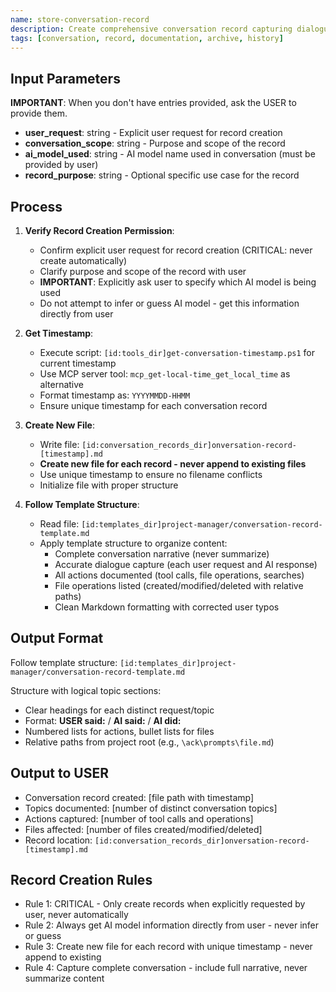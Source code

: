 ```yaml
---
name: store-conversation-record
description: Create comprehensive conversation record capturing dialogue, actions taken, files affected, and AI models used
tags: [conversation, record, documentation, archive, history]
---
```


## Input Parameters
**IMPORTANT**: When you don't have entries provided, ask the USER to provide them.
- **user_request**: string - Explicit user request for record creation
- **conversation_scope**: string - Purpose and scope of the record
- **ai_model_used**: string - AI model name used in conversation (must be provided by user)
- **record_purpose**: string - Optional specific use case for the record

## Process

1. **Verify Record Creation Permission**:
   - Confirm explicit user request for record creation (CRITICAL: never create automatically)
   - Clarify purpose and scope of the record with user
   - **IMPORTANT**: Explicitly ask user to specify which AI model is being used
   - Do not attempt to infer or guess AI model - get this information directly from user

2. **Get Timestamp**:
   - Execute script: `[id:tools_dir]get-conversation-timestamp.ps1` for current timestamp
   - Use MCP server tool: `mcp_get-local-time_get_local_time` as alternative
   - Format timestamp as: `YYYYMMDD-HHMM`
   - Ensure unique timestamp for each conversation record

3. **Create New File**:
   - Write file: `[id:conversation_records_dir]onversation-record-[timestamp].md`
   - **Create new file for each record - never append to existing files**
   - Use unique timestamp to ensure no filename conflicts
   - Initialize file with proper structure

4. **Follow Template Structure**:
   - Read file: `[id:templates_dir]project-manager/conversation-record-template.md`
   - Apply template structure to organize content:
     - Complete conversation narrative (never summarize)
     - Accurate dialogue capture (each user request and AI response)
     - All actions documented (tool calls, file operations, searches)
     - File operations listed (created/modified/deleted with relative paths)
     - Clean Markdown formatting with corrected user typos

## Output Format
Follow template structure: `[id:templates_dir]project-manager/conversation-record-template.md`

Structure with logical topic sections:
- Clear headings for each distinct request/topic
- Format: **USER said:** / **AI said:** / **AI did:**
- Numbered lists for actions, bullet lists for files
- Relative paths from project root (e.g., `\ack\prompts\file.md`)

## Output to USER
- Conversation record created: [file path with timestamp]
- Topics documented: [number of distinct conversation topics]
- Actions captured: [number of tool calls and operations]
- Files affected: [number of files created/modified/deleted]
- Record location: `[id:conversation_records_dir]onversation-record-[timestamp].md`

## Record Creation Rules
- Rule 1: CRITICAL - Only create records when explicitly requested by user, never automatically
- Rule 2: Always get AI model information directly from user - never infer or guess
- Rule 3: Create new file for each record with unique timestamp - never append to existing
- Rule 4: Capture complete conversation - include full narrative, never summarize content

